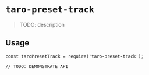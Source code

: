 # `taro-preset-track`

> TODO: description

## Usage

```
const taroPresetTrack = require('taro-preset-track');

// TODO: DEMONSTRATE API
```
